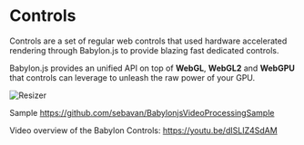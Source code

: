 # Controls

Controls are a set of regular web controls that used hardware accelerated rendering through Babylon.js to provide blazing fast dedicated controls.

Babylon.js provides an unified API on top of **WebGL**, **WebGL2** and **WebGPU** that controls can leverage to unleash the raw power of your GPU.

![Resizer](/img/features/controls/resizer.png)


Sample https://github.com/sebavan/BabylonjsVideoProcessingSample

Video overview of the Babylon Controls: https://youtu.be/dISLIZ4SdAM


